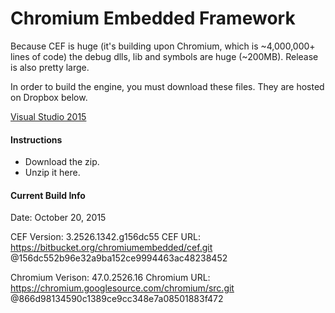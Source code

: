 Chromium Embedded Framework
===========================

Because CEF is huge (it's building upon Chromium, which is ~4,000,000+ lines of code) the debug dlls, lib and symbols are huge (~200MB). Release is also pretty large.

In order to build the engine, you must download these files. They are hosted on Dropbox below.

[Visual Studio 2015](https://www.dropbox.com/s/6nse02hy9cjy4dr/CEF%20%28build%203.2526.1342.g156dc55%29%20VS%202015.7z?dl=0)

#### Instructions

* Download the zip.
* Unzip it here.

#### Current Build Info

Date:             October 20, 2015

CEF Version:      3.2526.1342.g156dc55
CEF URL:          https://bitbucket.org/chromiumembedded/cef.git
                  @156dc552b96e32a9ba152ce9994463ac48238452

Chromium Verison: 47.0.2526.16
Chromium URL:     https://chromium.googlesource.com/chromium/src.git
                  @866d98134590c1389ce9cc348e7a08501883f472